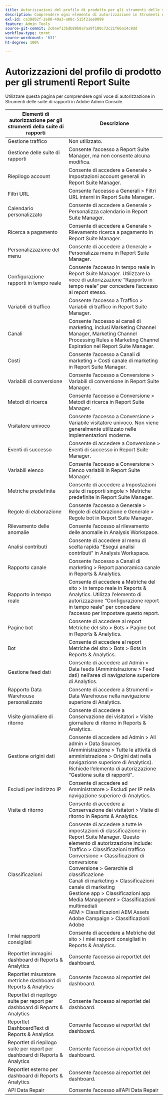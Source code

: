 ```yaml
---
title: Autorizzazioni del profilo di prodotto per gli strumenti delle suite di rapporti in Adobe Admin Console
description: Comprendere ogni elemento di autorizzazione in Strumenti delle suite di rapporti.
exl-id: ca38d02f-2e88-49a3-a08c-515f21ee0099
feature: Admin Tools
source-git-commit: 2c0aef13bdb88b0a7aa9f100c72c21f66a14c8dd
workflow-type: tm+mt
source-wordcount: '631'
ht-degree: 100%

---
```


# Autorizzazioni del profilo di prodotto per gli strumenti Report Suite

Utilizzare questa pagina per comprendere ogni voce di autorizzazione in Strumenti delle suite di rapporti in Adobe Admin Console.

| Elementi di autorizzazione per gli strumenti della suite di rapporti | Descrizione |
|------|------|
| Gestione traffico | Non utilizzato. |
| Gestione delle suite di rapporti | Consente l’accesso a Report Suite Manager, ma non consente alcuna modifica. |
| Riepilogo account | Consente di accedere a Generale > Impostazioni account generali in Report Suite Manager. |
| Filtri URL | Consente l’accesso a Generali > Filtri URL interni in Report Suite Manager. |
| Calendario personalizzato | Consente di accedere a Generale > Personalizza calendario in Report Suite Manager. |
| Ricerca a pagamento | Consente di accedere a Generale > Rilevamento ricerca a pagamento in Report Suite Manager. |
| Personalizzazione del menu | Consente di accedere a Generale > Personalizza menu in Report Suite Manager. |
| Configurazione rapporti in tempo reale | Consente l’accesso in tempo reale in Report Suite Manager. Utilizzare la voce di autorizzazione “Rapporto in tempo reale” per concedere l’accesso al report stesso. |
| Variabili di traffico | Consente l’accesso a Traffico > Variabili di traffico in Report Suite Manager. |
| Canali | Consente l’accesso ai canali di marketing, inclusi Marketing Channel Manager, Marketing Channel Processing Rules e Marketing Channel Expiration nel Report Suite Manager. |
| Costi | Consente l’accesso a Canali di marketing > Costi canale di marketing in Report Suite Manager. |
| Variabili di conversione | Consente l’accesso a Conversione > Variabili di conversione in Report Suite Manager. |
| Metodi di ricerca | Consente l’accesso a Conversione > Metodi di ricerca in Report Suite Manager. |
| Visitatore univoco | Consente l’accesso a Conversione > Variabile visitatore univoco. Non viene generalmente utilizzato nelle implementazioni moderne. |
| Eventi di successo | Consente di accedere a Conversione > Eventi di successo in Report Suite Manager. |
| Variabili elenco | Consente l’accesso a Conversione > Elenco variabili in Report Suite Manager. |
| Metriche predefinite | Consente di accedere a Impostazioni suite di rapporti singole > Metriche predefinite in Report Suite Manager. |
| Regole di elaborazione | Consente l’accesso a Generale > Regole di elaborazione e Generale > Regole bot in Report Suite Manager. |
| Rilevamento delle anomalie | Consente l’accesso al rilevamento delle anomalie in Analysis Workspace. |
| Analisi contributi | Consente di accedere al menu di scelta rapida “Esegui analisi contributi” in Analysis Workspace. |
| Rapporto canale | Consente l’accesso a Canali di marketing > Report panoramica canale in Reports &amp; Analytics. |
| Rapporto in tempo reale | Consente di accedere a Metriche del sito > In tempo reale in Reports &amp; Analytics. Utilizza l’elemento di autorizzazione “Configurazione report in tempo reale” per concedere l’accesso per impostare questo report. |
| Pagine bot | Consente di accedere al report Metriche del sito > Bots > Pagine bot in Reports &amp; Analytics. |
| Bot | Consente di accedere al report Metriche del sito > Bots > Bots in Reports &amp; Analytics. |
| Gestione feed dati | Consente di accedere ad Admin > Data feeds (Amministrazione > Feed dati) nell’area di navigazione superiore di Analytics. |
| Rapporto Data Warehouse personalizzato | Consente di accedere a Strumenti > Data Warehouse nella navigazione superiore di Analytics. |
| Visite giornaliere di ritorno | Consente di accedere a Conservazione dei visitatori > Visite giornaliere di ritorno in Reports &amp; Analytics. |
| Gestione origini dati | Consente di accedere ad Admin > All admin > Data Sources (Amministrazione > Tutte le attività di amministrazione > Origini dati nella navigazione superiore di Analytics). Richiede l’elemento di autorizzazione “Gestione suite di rapporti”. |
| Escludi per indirizzo IP | Consente di accedere ad Amministratore > Escludi per IP nella navigazione superiore di Analytics. |
| Visite di ritorno | Consente di accedere a Conservazione dei visitatori > Visite di ritorno in Reports &amp; Analytics. |
| Classificazioni | Consente di accedere a tutte le impostazioni di classificazione in Report Suite Manager. Questo elemento di autorizzazione include: <br>Traffico > Classificazioni traffico<br>Conversione > Classificazioni di conversione<br>Conversione > Gerarchie di classificazione<br>Canali di marketing > Classificazioni canale di marketing<br>Gestione app > Classificazioni app<br>Media Management > Classificazioni multimediali<br>AEM > Classificazioni AEM Assets<br>Adobe Campaign > Classificazioni Adobe |
| I miei rapporti consigliati | Consente di accedere a Metriche del sito > I miei rapporti consigliati in Reports &amp; Analytics. |
| Reportlet immagini dashboard di Reports &amp; Analytics | Consente l’accesso ai reportlet del dashboard. |
| Reportlet misuratore metriche dashboard di Reports &amp; Analytics | Consente l’accesso ai reportlet del dashboard. |
| Reportlet di riepilogo suite per report per dashboard di Reports &amp; Analytics | Consente l’accesso ai reportlet del dashboard. |
| Reportlet DashboardText di Reports &amp; Analytics | Consente l’accesso ai reportlet del dashboard. |
| Reportlet di riepilogo suite per report per dashboard di Reports &amp; Analytics | Consente l’accesso ai reportlet del dashboard. |
| Reportlet esterno per dashboard di Reports &amp; Analytics | Consente l’accesso ai reportlet del dashboard. |
| API Data Repair | Consente l’accesso all’API Data Repair |
